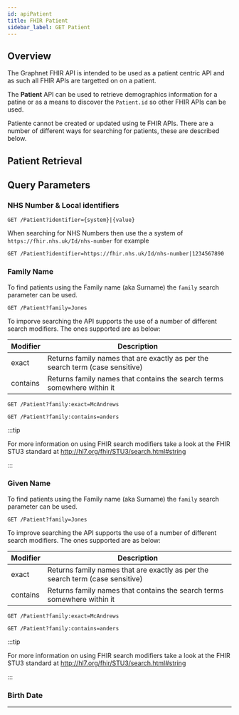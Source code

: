 ```yaml
---
id: apiPatient
title: FHIR Patient
sidebar_label: GET Patient
---
```


## Overview

The Graphnet FHIR API is intended to be used as a patient centric API and as such all FHIR APIs are targetted on on a patient.

The **Patient** API can be used to retrieve demographics information for a patine or as a means to discover the `Patient.id` so other FHIR APIs can be used.

Patiente cannot be created or updated using te FHIR APIs. There are a number of different ways for searching for patients, these are described below.

## Patient Retrieval

## Query Parameters

### NHS Number & Local identifiers

```http
GET /Patient?identifier={system}|{value}
```

When searching for NHS Numbers then use the a system of `https://fhir.nhs.uk/Id/nhs-number` for example

```http
GET /Patient?identifier=https://fhir.nhs.uk/Id/nhs-number|1234567890
```

### Family Name

To find patients using the Family name (aka Surname) the `family` search parameter can be used.

```http
GET /Patient?family=Jones
```

To imporve searching the API supports the use of a number of different search modifiers.
The ones supported are as below:

| Modifier | Description                                                                   |
| -------- | ----------------------------------------------------------------------------- |
| exact    | Returns family names that are exactly as per the search term (case sensitive) |
| contains | Returns family names that contains the search terms somewhere within it       |

```http
GET /Patient?family:exact=McAndrews

GET /Patient?family:contains=anders
```

:::tip

For more information on using FHIR search modifiers take a look at the FHIR STU3 standard at http://hl7.org/fhir/STU3/search.html#string

:::

### Given Name

To find patients using the Family name (aka Surname) the `family` search parameter can be used.

```http
GET /Patient?family=Jones
```

To improve searching the API supports the use of a number of different search modifiers.
The ones supported are as below:

| Modifier | Description                                                                   |
| -------- | ----------------------------------------------------------------------------- |
| exact    | Returns family names that are exactly as per the search term (case sensitive) |
| contains | Returns family names that contains the search terms somewhere within it       |

```http
GET /Patient?family:exact=McAndrews

GET /Patient?family:contains=anders
```

:::tip

For more information on using FHIR search modifiers take a look at the FHIR STU3 standard at http://hl7.org/fhir/STU3/search.html#string

:::

### Birth Date

---
